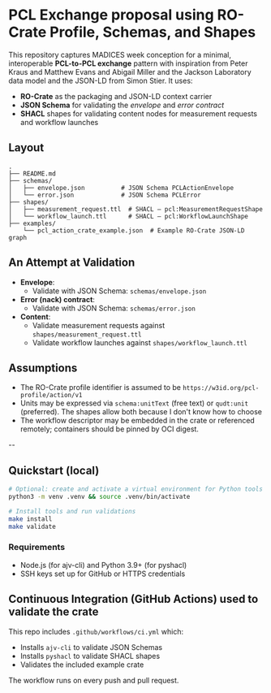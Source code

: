 # PCL Exchange proposal using RO-Crate Profile, Schemas, and Shapes

This repository captures MADICES week conception for a minimal, interoperable **PCL-to-PCL exchange** pattern with inspiration from Peter Kraus and Matthew  Evans and Abigail Miller and the Jackson Laboratory data model and the JSON-LD from Simon Stier.  It uses:
- **RO-Crate** as the packaging and JSON-LD context carrier
- **JSON Schema** for validating the *envelope* and *error contract*
- **SHACL** shapes for validating content nodes for measurement requests and workflow launches

## Layout

```
.
├── README.md
├── schemas/
│   ├── envelope.json          # JSON Schema PCLActionEnvelope
│   └── error.json             # JSON Schema PCLError 
├── shapes/
│   ├── measurement_request.ttl  # SHACL — pcl:MeasurementRequestShape
│   └── workflow_launch.ttl      # SHACL — pcl:WorkflowLaunchShape
├── examples/
    └── pcl_action_crate_example.json  # Example RO-Crate JSON-LD graph

```

## An Attempt at Validation

- **Envelope**:
  - Validate with JSON Schema: `schemas/envelope.json`
- **Error (nack) contract**:
  - Validate with JSON Schema: `schemas/error.json`
- **Content**:
  - Validate measurement requests against `shapes/measurement_request.ttl`
  - Validate workflow launches against `shapes/workflow_launch.ttl`

## Assumptions
- The RO-Crate profile identifier is assumed to be `https://w3id.org/pcl-profile/action/v1`
- Units may be expressed via `schema:unitText` (free text) or `qudt:unit` (preferred). The shapes allow both because I don't know how to choose
- The workflow descriptor may be embedded in the crate or referenced remotely; containers should be pinned by OCI digest.

--


## Quickstart (local)

```bash
# Optional: create and activate a virtual environment for Python tools (should move this to conda or uv)
python3 -m venv .venv && source .venv/bin/activate

# Install tools and run validations
make install
make validate
```

### Requirements
- Node.js (for ajv-cli) and Python 3.9+ (for pyshacl)
- SSH keys set up for GitHub or HTTPS credentials

## Continuous Integration (GitHub Actions) used to validate the crate

This repo includes `.github/workflows/ci.yml` which:
- Installs `ajv-cli` to validate JSON Schemas
- Installs `pyshacl` to validate SHACL shapes
- Validates the included example crate

The workflow runs on every push and pull request.
